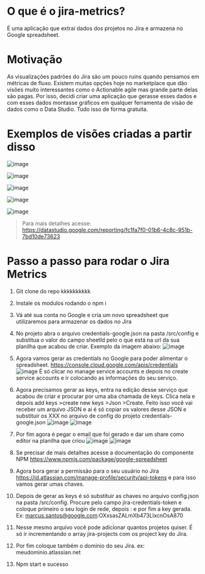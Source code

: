 # O que é o jira-metrics?
É uma aplicação que extrai dados dos projetos no Jira e armazena no Google spreadsheet.

# Motivação
As visualizações padrões do Jira são um pouco ruins quando pensamos em métricas de fluxo. Existem muitas opções hoje no marketplace que dão visões muito interessantes como o Actionable agile mas grande parte delas são pagas. Por isso, decidi criar uma aplicação que gerasse esses dados e com esses dados montasse gráficos em qualquer ferramenta de visão de dados como o Data Studio. Tudo isso de forma gratuita.

# Exemplos de visões criadas a partir disso

![image](https://user-images.githubusercontent.com/8289330/132953078-49bf200e-8d43-42e0-836e-a424834a9fe5.png)

![image](https://user-images.githubusercontent.com/8289330/132953260-734331ab-008c-4cb2-a93a-2180cb07eaf4.png)

![image](https://user-images.githubusercontent.com/8289330/132953291-e47276ea-c439-4ec3-8255-564bc3ff762c.png)

![image](https://user-images.githubusercontent.com/8289330/132953365-f6d70893-24a0-434e-b9c8-f71ba99d75a6.png)

![image](https://user-images.githubusercontent.com/8289330/132953639-e9cde7b5-a061-4a1f-b40f-2d9ea37f1b89.png)

> Para mais detalhes acesse: https://datastudio.google.com/reporting/fc1fa7f0-01b6-4c8c-951b-7bd10de73623

# Passo a passo para rodar o Jira Metrics

1. Git clone do repo kkkkkkkkkk
2. Instale os modulos rodando o npm i
3. Vá até sua conta no Google e cria um novo spreadsheet que utilizaremos para armazenar os dados no Jira
4. No projeto abra o arquivo credentials-google.json na pasta /src/config e substitua o valor do campo sheetId pelo o que está na url da sua planilha que acabou de criar. Exemplo da imagem abaixo:
![image](https://user-images.githubusercontent.com/8289330/132967656-3cc02421-65e7-447a-bb86-c210e63bda43.png)

6. Agora vamos gerar as credentials no Google para poder alimentar o spreadsheet. https://console.cloud.google.com/apis/credentials 
![image](https://user-images.githubusercontent.com/8289330/132967453-8f6b432f-32a6-4667-85af-8de76d4231d5.png)
É só clicar no manage service accounts e depois no create service accounts e ir colocando as informações do seu serviço.

7. Agora precisamos gerar as keys, entra na edição desse serviço que acabou de criar e procurar por uma aba chamada de keys. Clica nela e depois add keys >create new keys >Json >Create. Feito isso você vai receber um arquivo JSON e ai é só copiar os valores desse JSON e substituir os XXX no arquivo de config do projeto credentials-google.json 
![image](https://user-images.githubusercontent.com/8289330/132967505-7bef38fc-80f4-4fd4-b43a-8c0aed08410f.png)
![image](https://user-images.githubusercontent.com/8289330/132967529-7631ff91-4de0-4966-b425-3d03d38b9cc7.png)

8. Por fim agora é pegar o email que foi gerado e dar um share como editor na planilha que criou
![image](https://user-images.githubusercontent.com/8289330/132967925-ebd3325a-a9ba-412b-81c0-79120f391cbb.png)
![image](https://user-images.githubusercontent.com/8289330/132967955-20bc6c2c-a506-4c71-914a-cd132cea38e4.png)

8. Se precisar de mais detalhes acesse a documentação do componente NPM https://www.npmjs.com/package/google-spreadsheet

9. Agora bora gerar a permissão para o seu usuário no Jira https://id.atlassian.com/manage-profile/security/api-tokens e para isso vamos gerar umas chaves.
10. Depois de gerar as keys é só substituir as chaves no arquivo config.json na pasta /src/config. Procure pelo campo jira-credentials-token e coloque primeiro o seu login de rede, depois : e por fim a key gerada. Ex: marcus.santos@google.com:OXxsasZALmXb473LlxcnOsA870
11. Nesse mesmo arquivo você pode adicionar quantos projetos quiser. É só ir incrementando o array jira-projects com os project key do Jira.
12. Por fim coloque também o dominio do seu Jira. ex: meudominio.atlassian.net
13. Npm start e sucesso
